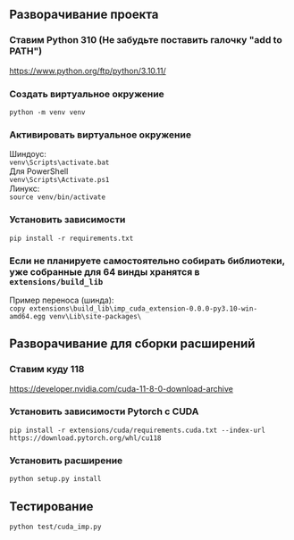## Разворачивание проекта

### Ставим Python 310 (Не забудьте поставить галочку "add to PATH")
https://www.python.org/ftp/python/3.10.11/

### Создать виртуальное окружение
`python -m venv venv`

### Активировать виртуальное окружение
Шиндоус:  
`venv\Scripts\activate.bat`  
Для PowerShell  
`venv\Scripts\Activate.ps1`  
Линукс:  
`source venv/bin/activate`

### Установить зависимости
`pip install -r requirements.txt`

### Если не планируете самостоятельно собирать библиотеки, уже собранные для 64 винды хранятся в `extensions/build_lib`
Пример переноса (шинда):  
`copy extensions\build_lib\imp_cuda_extension-0.0.0-py3.10-win-amd64.egg venv\Lib\site-packages\`  


## Разворачивание для сборки расширений

### Ставим куду 118
https://developer.nvidia.com/cuda-11-8-0-download-archive

### Установить зависимости Pytorch с CUDA
`pip install -r extensions/cuda/requirements.cuda.txt --index-url https://download.pytorch.org/whl/cu118`

### Установить расширение
`python setup.py install`



## Тестирование
`python test/cuda_imp.py`
